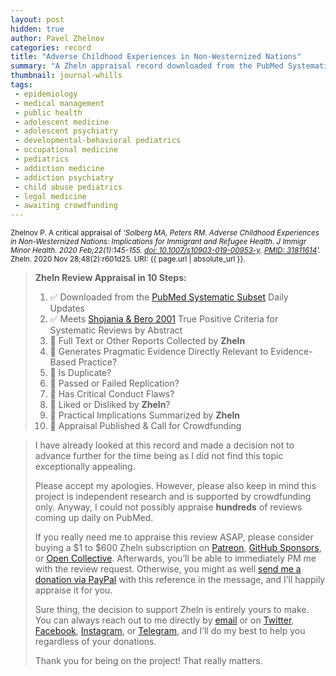 ```yaml
---
layout: post
hidden: true
author: Pavel Zhelnov
categories: record
title: "Adverse Childhood Experiences in Non-Westernized Nations"
summary: "A Zheln appraisal record downloaded from the PubMed Systematic Subset daily updates."
thumbnail: journal-whills
tags:
 - epidemiology
 - medical management
 - public health
 - adolescent medicine
 - adolescent psychiatry
 - developmental-behavioral pediatrics
 - occupational medicine
 - pediatrics
 - addiction medicine
 - addiction psychiatry
 - child abuse pediatrics
 - legal medicine
 - awaiting crowdfunding
---
```


<small id="citation">Zhelnov P. A critical appraisal of _‘Solberg MA, Peters RM. Adverse Childhood Experiences in Non-Westernized Nations: Implications for Immigrant and Refugee Health. J Immigr Minor Health. 2020 Feb;22(1):145-155. [doi: 10.1007/s10903-019-00953-y](https://doi.org/10.1007/s10903-019-00953-y). [PMID: 31811614](https://pubmed.gov/31811614)’._ Zheln. 2020 Nov 28;48(2):r601d25. URI: {{ page.url | absolute_url }}.</small>

> **Zheln Review Appraisal in 10 Steps:**
>
> 1. ✅ Downloaded from the [PubMed Systematic Subset](https://github.com/p1m-ortho/qs-global-ortho-search-queries/blob/global-sr-query/README.md) Daily Updates
> 2. ✅ Meets [Shojania & Bero 2001](https://www.researchgate.net/publication/11820967_Taking_Advantage_of_the_Explosion_of_Systematic_Reviews_An_Efficient_MEDLINE_Search_Strategy) True Positive Criteria for Systematic Reviews by Abstract
> 3. 🔄 Full Text or Other Reports Collected by **Zheln**
> 4. 🔄 Generates Pragmatic Evidence Directly Relevant to Evidence-Based Practice?
> 5. 🔄 Is Duplicate?
> 6. 🔄 Passed or Failed Replication?
> 7. 🔄 Has Critical Conduct Flaws?
> 8. 🔄 Liked or Disliked by **Zheln**?
> 9. 🔄 Practical Implications Summarized by **Zheln**
> 10. 🔄 Appraisal Published & Call for Crowdfunding

> I have already looked at this record and made a decision not to advance further for the time being as I did not find this topic exceptionally appealing.
>
> Please accept my apologies. However, please also keep in mind this project is independent research and is supported by crowdfunding only. Anyway, I could not possibly appraise **hundreds** of reviews coming up daily on PubMed.
> 
> If you really need me to appraise this review ASAP, please consider buying a $1 to $600 Zheln subscription on [Patreon](https://patreon.com/zheln), [GitHub Sponsors](https://github.com/sponsors/drzhelnov), or [Open Collective](https://opencollective.com/zheln). Afterwards, you’ll be able to immediately PM me with the review request. Otherwise, you might as well [send me a donation via PayPal](https://paypal.me/pjelnov) with this reference in the message, and I’ll happily appraise it for you.
> 
> Sure thing, the decision to support Zheln is entirely yours to make. You can always reach out to me directly by [email](mailto:pavel@zheln.com) or on [Twitter](https://twitter.com/drzhelnov), [Facebook](https://facebook.com/drzhelnov), [Instagram](https://instagram.com/igzheln), or [Telegram](https://t.me/drzhelnov), and I’ll do my best to help you regardless of your donations.
> 
> Thank you for being on the project! That really matters.
